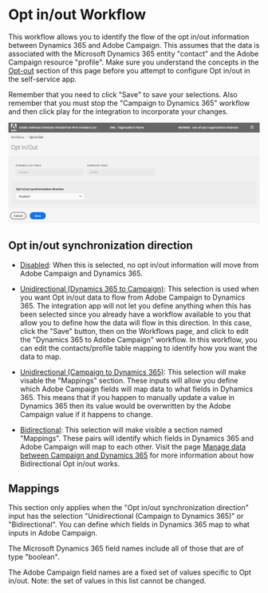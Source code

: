 # Opt in/out Workflow


  
This workflow allows you to identify the flow of the opt in/out information between Dynamics 365 and Adobe Campaign. This assumes that the data is associated with the Microsoft Dynamics 365 entity "contact" and the Adobe Campaign resource "profile".  Make sure you understand the concepts in the [Opt-out](using-the-campaign-standard-and-microsoft-dynamics-365-integration#opt-out-flow) section of this page before  you attempt to configure Opt in/out in the self-service app.

Remember that you need to click "Save" to save your selections.   Also remember that you must stop the "Campaign to 
Dynamics 365"  workflow and then click play for the integration to incorporate your changes.

![](assets/d365-to-acs-ui-page-workflows-optinout-disabled.png)

## Opt in/out synchronization direction

* <u>Disabled</u>: When this is selected, no opt in/out information will move from Adobe Campaign and Dynamics 365.

* <u>Unidirectional (Dynamics 365 to Campaign)</u>: This selection is used when you want Opt in/out data to flow from Adobe Campaign to Dynamics 365.   The integration app will not let you define anything when this has been selected since you already have a workflow available to you that allow you to define how the data will flow in this direction. In this case, click the "Save" button, then on the Workflows page, and click to edit the "Dynamics 365 to Adobe  Campaign" workflow.   In this workflow, you can edit the contacts/profile table mapping to identify how you want the data to map.

* <u>Unidirectional (Campaign to Dynamics 365)</u>: This selection will make visable the "Mappings" section.   These inputs will allow you define which Adobe Campaign fields will map data to what fields in Dyhamics 365.   This means that if you happen to manually update a value in Dynamics 365 then its value would be overwritten by the Adobe Campaign value if it happens to change. 

* <u>Bidirectional</u>:  This selection will make visible a section named "Mappings".   These pairs will identify which fields in Dynamics 365 and Adobe Campaign will map to each other.   Visit the page  [Manage data between Campaign and Dynamics 365](integrating/using/d365-acs-notices-and-recommendations.md) for more information about how Bidirectional Opt in/out works.
  

## Mappings

This section only applies when the "Opt in/out synchronization direction" input has the selection "Unidirectional  (Campaign to Dynamics 365)" or "Bidirectional".   You can define which fields in Dynamics 365 map to what inputs in Adobe Campaign.

The Microsoft Dynamics 365 field names include all of those that are of type "boolean".

The Adobe Campaign field names are a fixed set of values specific to Opt in/out.   Note: the set of values in this list cannot be changed.